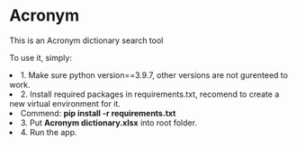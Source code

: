 # Acronym
This is an Acronym dictionary search tool

To use it, simply:
<li> 1. Make sure python version==3.9.7, other versions are not gurenteed to work. </li>
<li> 2. Install required packages in requirements.txt, recomend to create a new virtual environment for it. </li>
<li>       Commend: <strong>pip install -r requirements.txt</strong></li>
<li> 3. Put <strong>Acronym dictionary.xlsx</strong> into root folder. </li>
<li> 4. Run the app. </li>

